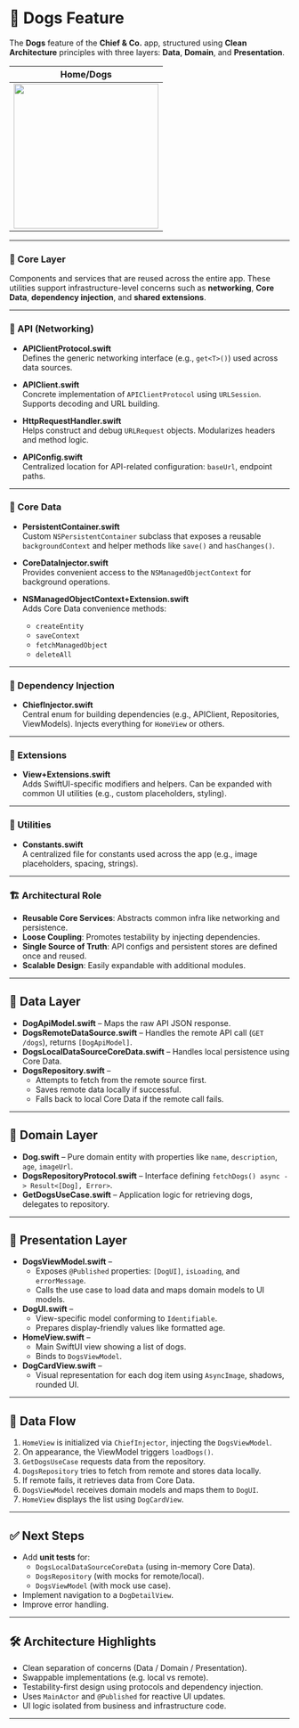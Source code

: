 # 🐶 Dogs Feature

The **Dogs** feature of the **Chief & Co.** app, structured using **Clean Architecture** principles with three layers: **Data**, **Domain**, and **Presentation**.

|  Home/Dogs  |  
|---|
| <img src="https://github.com/user-attachments/assets/cb5477e5-22bc-45be-8012-bad42810c78f" width="260"> |

---

### 🧩 Core Layer

Components and services that are reused across the entire app. These utilities support infrastructure-level concerns such as **networking**, **Core Data**, **dependency injection**, and **shared extensions**.

---

### 🔹 API (Networking)
- **APIClientProtocol.swift**  
  Defines the generic networking interface (e.g., `get<T>()`) used across data sources.

- **APIClient.swift**  
  Concrete implementation of `APIClientProtocol` using `URLSession`. Supports decoding and URL building.

- **HttpRequestHandler.swift**  
  Helps construct and debug `URLRequest` objects. Modularizes headers and method logic.

- **APIConfig.swift**  
  Centralized location for API-related configuration: `baseUrl`, endpoint paths.

---

### 🔹 Core Data
- **PersistentContainer.swift**  
  Custom `NSPersistentContainer` subclass that exposes a reusable `backgroundContext` and helper methods like `save()` and `hasChanges()`.

- **CoreDataInjector.swift**  
  Provides convenient access to the `NSManagedObjectContext` for background operations.

- **NSManagedObjectContext+Extension.swift**  
  Adds Core Data convenience methods:
  - `createEntity`
  - `saveContext`
  - `fetchManagedObject`
  - `deleteAll`

---

### 🔹 Dependency Injection
- **ChiefInjector.swift**  
  Central enum for building dependencies (e.g., APIClient, Repositories, ViewModels). Injects everything for `HomeView` or others.

---

### 🔹 Extensions
- **View+Extensions.swift**  
  Adds SwiftUI-specific modifiers and helpers. Can be expanded with common UI utilities (e.g., custom placeholders, styling).

---

### 🔹 Utilities
- **Constants.swift**  
  A centralized file for constants used across the app (e.g., image placeholders, spacing, strings).

---

### 🏗 Architectural Role

- **Reusable Core Services**: Abstracts common infra like networking and persistence.
- **Loose Coupling**: Promotes testability by injecting dependencies.
- **Single Source of Truth**: API configs and persistent stores are defined once and reused.
- **Scalable Design**: Easily expandable with additional modules.

---

## 🔹 Data Layer
- **DogApiModel.swift** – Maps the raw API JSON response.
- **DogsRemoteDataSource.swift** – Handles the remote API call (`GET /dogs`), returns `[DogApiModel]`.
- **DogsLocalDataSourceCoreData.swift** – Handles local persistence using Core Data.
- **DogsRepository.swift** – 
  - Attempts to fetch from the remote source first.
  - Saves remote data locally if successful.
  - Falls back to local Core Data if the remote call fails.

---

## 🔹 Domain Layer
- **Dog.swift** – Pure domain entity with properties like `name`, `description`, `age`, `imageUrl`.
- **DogsRepositoryProtocol.swift** – Interface defining `fetchDogs() async -> Result<[Dog], Error>`.
- **GetDogsUseCase.swift** – Application logic for retrieving dogs, delegates to repository.

---

## 🔹 Presentation Layer
- **DogsViewModel.swift** –
  - Exposes `@Published` properties: `[DogUI]`, `isLoading`, and `errorMessage`.
  - Calls the use case to load data and maps domain models to UI models.
- **DogUI.swift** – 
  - View-specific model conforming to `Identifiable`.
  - Prepares display-friendly values like formatted age.
- **HomeView.swift** – 
  - Main SwiftUI view showing a list of dogs.
  - Binds to `DogsViewModel`.
- **DogCardView.swift** – 
  - Visual representation for each dog item using `AsyncImage`, shadows, rounded UI.

---

## 🔁 Data Flow

1. `HomeView` is initialized via `ChiefInjector`, injecting the `DogsViewModel`.
2. On appearance, the ViewModel triggers `loadDogs()`.
3. `GetDogsUseCase` requests data from the repository.
4. `DogsRepository` tries to fetch from remote and stores data locally.
5. If remote fails, it retrieves data from Core Data.
6. `DogsViewModel` receives domain models and maps them to `DogUI`.
7. `HomeView` displays the list using `DogCardView`.

---

## ✅ Next Steps

- Add **unit tests** for:
  - `DogsLocalDataSourceCoreData` (using in-memory Core Data).
  - `DogsRepository` (with mocks for remote/local).
  - `DogsViewModel` (with mock use case).
- Implement navigation to a `DogDetailView`.
- Improve error handling.

---

## 🛠 Architecture Highlights

- Clean separation of concerns (Data / Domain / Presentation).
- Swappable implementations (e.g. local vs remote).
- Testability-first design using protocols and dependency injection.
- Uses `MainActor` and `@Published` for reactive UI updates.
- UI logic isolated from business and infrastructure code.

---
